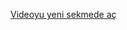 
<a href="https://youtu.be/yAQp96swbuM" target="_blank" rel="noopener noreferrer">Videoyu yeni sekmede aç</a>

